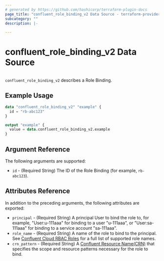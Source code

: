 ```yaml
---
# generated by https://github.com/hashicorp/terraform-plugin-docs
page_title: "confluent_role_binding_v2 Data Source - terraform-provider-confluent"
subcategory: ""
description: |-
  
---
```


# confluent_role_binding_v2 Data Source

<img src="https://img.shields.io/badge/Lifecycle%20Stage-Public%20Preview-%2300afba" alt="">

`confluent_role_binding_v2` describes a Role Binding.

## Example Usage

```terraform
data "confluent_role_binding_v2" "example" {
  id = "rb-abc123"
}

output "example" {
  value = data.confluent_role_binding_v2.example
}
```

<!-- schema generated by tfplugindocs -->
## Argument Reference

The following arguments are supported:

- `id` - (Required String) The ID of the Role Binding (for example, `rb-abc123`).

## Attributes Reference

In addition to the preceding arguments, the following attributes are exported:

- `principal` - (Required String) A principal User to bind the role to, for example, "User:u-111aaa" for binding to a user "u-111aaa", or "User:sa-111aaa" for binding to a service account "sa-111aaa".
- `role_name` - (Required String) A name of the role to bind to the principal. See [Confluent Cloud RBAC Roles](https://docs.confluent.io/cloud/current/access-management/access-control/cloud-rbac.html#ccloud-rbac-roles) for a full list of supported role names.
- `crn_pattern` - (Required String) A [Confluent Resource Name(CRN)](https://docs.confluent.io/cloud/current/api.html#section/Identifiers-and-URLs/Confluent-Resource-Names-(CRNs)) that specifies the scope and resource patterns necessary for the role to bind.
